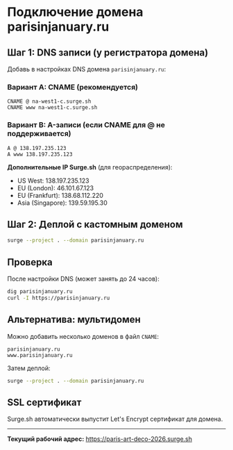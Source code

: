 # Подключение домена parisinjanuary.ru

## Шаг 1: DNS записи (у регистратора домена)

Добавь в настройках DNS домена `parisinjanuary.ru`:

### Вариант A: CNAME (рекомендуется)
```
CNAME @ na-west1-c.surge.sh
CNAME www na-west1-c.surge.sh
```

### Вариант B: A-записи (если CNAME для @ не поддерживается)
```
A @ 138.197.235.123
A www 138.197.235.123
```

**Дополнительные IP Surge.sh** (для геораспределения):
- US West: 138.197.235.123
- EU (London): 46.101.67.123
- EU (Frankfurt): 138.68.112.220
- Asia (Singapore): 139.59.195.30

## Шаг 2: Деплой с кастомным доменом

```bash
surge --project . --domain parisinjanuary.ru
```

## Проверка

После настройки DNS (может занять до 24 часов):
```bash
dig parisinjanuary.ru
curl -I https://parisinjanuary.ru
```

## Альтернатива: мультидомен

Можно добавить несколько доменов в файл `CNAME`:
```
parisinjanuary.ru
www.parisinjanuary.ru
```

Затем деплой:
```bash
surge --project . --domain parisinjanuary.ru
```

## SSL сертификат

Surge.sh автоматически выпустит Let's Encrypt сертификат для домена.

---

**Текущий рабочий адрес:** https://paris-art-deco-2026.surge.sh

